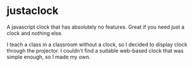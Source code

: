 # justaclock

A javascript clock that has absolutely no features. Great if you need just a
clock and nothing else.

I teach a class in a classroom without a clock, so I decided to display clock
through the projector. I couldn't find a suitable web-based clock that was
simple enough, so I made my own.
